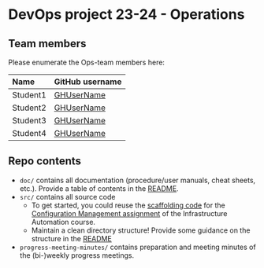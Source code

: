 # DevOps project 23-24 - Operations

## Team members

Please enumerate the Ops-team members here:

| Name     | GitHub username                             |
| :------- | :------------------------------------------ |
| Student1 | [GHUserName](https://github.com/GHUserName) |
| Student2 | [GHUserName](https://github.com/GHUserName) |
| Student3 | [GHUserName](https://github.com/GHUserName) |
| Student4 | [GHUserName](https://github.com/GHUserName) |

## Repo contents

- `doc/` contains all documentation (procedure/user manuals, cheat sheets, etc.). Provide a table of contents in the [README](doc/README.md).
- `src/` contains all source code
    - To get started, you could reuse the [scaffolding code](https://github.com/HoGentTIN/infra-labs/tree/main/vmlab) for the [Configuration Management assignment](https://github.com/HoGentTIN/infra-labs/blob/main/assignment/2-cfgmgmt.md) of the Infrastructure Automation course.
    - Maintain a clean directory structure! Provide some guidance on the structure in the [README](src/README.md)
- `progress-meeting-minutes/` contains preparation and meeting minutes of the (bi-)weekly progress meetings.
